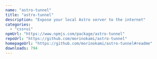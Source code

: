 ```yaml
---
name: "astro-tunnel"
title: "astro-tunnel"
description: "Expose your local Astro server to the internet"
categories:
  - "css+ui"
npmUrl: "https://www.npmjs.com/package/astro-tunnel"
repoUrl: "https://github.com/morinokami/astro-tunnel"
homepageUrl: "https://github.com/morinokami/astro-tunnel#readme"
downloads: 794
---
```

